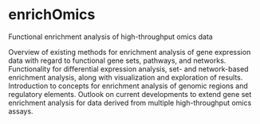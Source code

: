 # enrichOmics
Functional enrichment analysis of high-throughput omics data

Overview of existing methods for enrichment analysis of gene expression data with
regard to functional gene sets, pathways, and networks. Functionality for 
differential expression analysis, set- and network-based enrichment analysis, 
along with visualization and exploration of results. Introduction to concepts 
for enrichment analysis of genomic regions and regulatory elements. Outlook on 
current developments to extend gene set enrichment analysis for data derived 
from multiple high-throughput omics assays.

